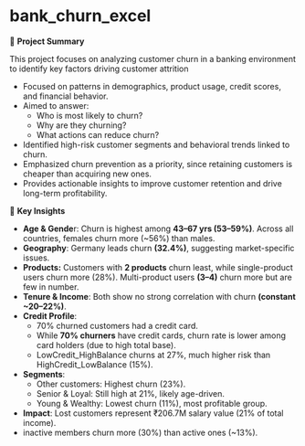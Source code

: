 # bank_churn_excel

📌 **Project Summary**


This project focuses on analyzing customer churn in a banking environment to identify key factors driving customer attrition
* Focused on patterns in demographics, product usage, credit scores, and financial behavior.
* Aimed to answer:
  * Who is most likely to churn?
  * Why are they churning?
  * What actions can reduce churn?
* Identified high-risk customer segments and behavioral trends linked to churn.
* Emphasized churn prevention as a priority, since retaining customers is cheaper than acquiring new ones.
* Provides actionable insights to improve customer retention and drive long-term profitability.


🔎 **Key Insights**


* **Age & Gende**r: Churn is highest among **43–67 yrs (53–59%)**. Across all countries, females churn more (~56%) than males.
* **Geography**: Germany leads churn **(32.4%)**, suggesting market-specific issues.
* **Products:** Customers with **2 products** churn least, while single-product users churn more (28%). Multi-product users **(3–4)** churn more but are few in number.
* **Tenure & Income**: Both show no strong correlation with churn **(constant ~20–22%)**.
* **Credit Profile**:
  * 70% churned customers had a credit card.
  * While **70% churners** have credit cards, churn rate is lower among card holders (due to high total base).
  * LowCredit_HighBalance churns at 27%, much higher risk than HighCredit_LowBalance (15%).
* **Segments**:
  * Other customers: Highest churn (23%).
  * Senior & Loyal: Still high at 21%, likely age-driven.
  * Young & Wealthy: Lowest churn (11%), most profitable group.
* **Impact**: Lost customers represent ₹206.7M salary value (21% of total income).
* inactive members churn more (30%) than active ones (~13%).
